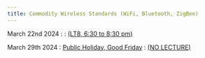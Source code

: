 ```yaml
---
title: Commodity Wireless Standards (WiFi, Bluetooth, ZigBee)
---
```




March 22nd 2024
: [](#)
  : [(LT8, 6:30 to 8:30 pm)](#)


March 29th 2024
: [Public Holiday, Good Friday](#)
  : [(NO LECTURE)](#)






